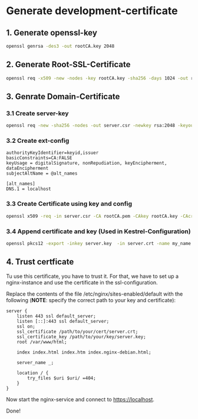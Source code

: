 # Generate development-certificate

## 1. Generate openssl-key

```bash
openssl genrsa -des3 -out rootCA.key 2048
```

## 2. Generate Root-SSL-Certificate

```bash
openssl req -x509 -new -nodes -key rootCA.key -sha256 -days 1024 -out rootCA.pem
```

## 3. Genrate Domain-Certificate

### 3.1 Create server-key

```bash
openssl req -new -sha256 -nodes -out server.csr -newkey rsa:2048 -keyout server.key
```

### 3.2 Create ext-config

```config
authorityKeyIdentifier=keyid,issuer
basicConstraints=CA:FALSE
keyUsage = digitalSignature, nonRepudiation, keyEncipherment, dataEncipherment
subjectAltName = @alt_names

[alt_names]
DNS.1 = localhost
```

### 3.3 Create Certificate using key and config

```bash
openssl x509 -req -in server.csr -CA rootCA.pem -CAkey rootCA.key -CAcreateserial -out server.crt -days 500 -sha256 -extfile v3.ext
```

### 3.4 Append certificate and key (Used in Kestrel-Configuration)

```bash
openssl pkcs12 -export -inkey server.key  -in server.crt -name my_name -out server.p12
```

## 4. Trust certficate

Tu use this certificate, you have to trust it. For that, we have to set up a nginx-instance and use the certificate in the ssl-configuration.

Replace the contents of the file /etc/nginx/sites-enabled/default with the following (**NOTE**: specify the correct path to your key and certificate):

```nginx
server {
    listen 443 ssl default_server;
    listen [::]:443 ssl default_server;
    ssl on;
    ssl_certificate /path/to/your/cert/server.crt;
    ssl_certificate_key /path/to/your/key/server.key;
    root /var/www/html;

    index index.html index.htm index.nginx-debian.html;

    server_name _;

    location / {
        try_files $uri $uri/ =404;
    }
}
```

Now start the nginx-service and connect to <https://localhost>.

Done!
